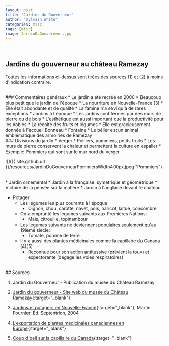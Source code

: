 ```yaml
---
layout: post
title: "Jardins du Gouverneur"
author: "Sylvain White"
categories: misc
tags: [misc]
image: JardinDuGouverneur.jpg
---
```

<br/>

## Jardins du gouverneur au château Ramezay

Toutes les informations ci-dessus sont tirées des sources (1) et (2) à moins d'indication contraire.

<br/>
### Commentaires généraux
* Le jardin a été recréé en 2000
  * Beaucoup plus petit que le jardin de l'époque
* La nourriture en Nouvelle-France (3)
  * Elle était abondante et de qualité
  * La famine n'a sévi qu'à de rares exceptions
* Jardins à l'époque
  * Les jardins sont fermés par des murs de pierre ou de bois
  * L'esthétique est aussi important que la productivité pour les nobles
* La récolte des fruits et légumes 
  * Elle est gracieusement donnée à l'accueil Bonneau
* Fontaine
  * Le bélier est un animal emblématique des armoiries de Ramezay

<br/>
### Divisions du jardin
* Verger
  * Poiriers, pommiers, petits fruits
  * Les murs de pierre conservent la chaleur et permettent la culture en espalier
  * Exemple: Pommiers qui sont sur le mur nord du verger

![]({{ site.github.url }}/resources/JardinDuGouverneurPommiersWidth400px.jpeg "Pommiers")

<br/>
* Jardin ornemental
  * Jardin à la française: symétrique et géométrique
  * Victoire de la pensée sur la matière
  * Jardin à l'anglaise devant le château

* Potager
  * Les légumes les plus courants à l'époque
    * Oignon, chou, carotte, navet, pois, haricot, laitue, concombre
  * On a emprunté les légumes suivants aux Premières Nations:
    * Mais, citrouille, topinambour
  * Les légumes suivants ne deviennent populaires seulement qu'au 19ième siècle:
    * Tomate, pomme de terre
  * Il y a aussi des plantes médicinales comme la capillaire du Canada (4)(5)
    * Reconnue pour son action antitussive (prévient la toux) et expectorante (dégage les voies respiratoires)

<br/>
## Sources

1. Jardin du Gouverneur - Publication du musée du Château Ramezay

2. [Jardin du gouverneur - Site web du musée du Château Ramezay](https://www.chateauramezay.qc.ca/fr/expositions/jardin/){:target="_blank"}


3. [Jardins et potagers en Nouvelle-France](https://www.septentrion.qc.ca/catalogue/jardins-et-potagers-en-nouvelle-france){:target="_blank"}, Martin Fournier, Éd. Septentrion, 2004

4. [L’exportation de plantes médicinales canadiennes en Europe](https://www.erudit.org/en/journals/cd/1900-v1-n1-cd1041796/8283ac.pdf){:target="_blank"}

5. [Coup d'oeil sur la capillaire du Canada](https://www.aiglonindigo.com/blogue-detail/coup-d-oeil-sur-la-capillaire-du-canada){:target="_blank"}